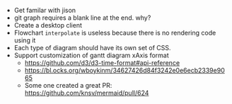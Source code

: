 - Get familar with jison
- git graph requires a blank line at the end. why?
- Create a desktop client
- Flowchart `interpolate` is useless because there is no rendering code using it
- Each type of diagram should have its own set of CSS.
- Support customization of gantt diagram xAxis format
    - https://github.com/d3/d3-time-format#api-reference
    - https://bl.ocks.org/wboykinm/34627426d84f3242e0e6ecb2339e9065
    - Some one created a great PR: https://github.com/knsv/mermaid/pull/624
